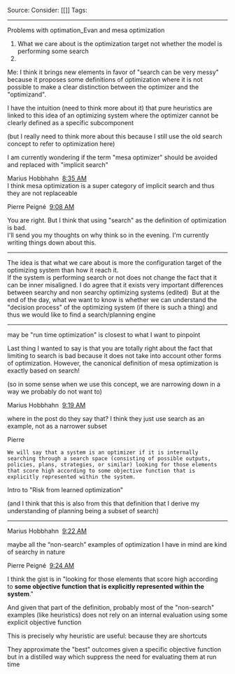 Source: 
Consider: [[]]
Tags: 
______________
Problems with optimation_Evan and mesa optimization
1. What we care about is the optimization target not whether the model is performing some search
2. 


Me: 
I think it brings new elements in favor of "search can be very messy" because it proposes some definitions of optimization where it is not possible to make a clear distinction between the optimizer and the "optimizand".

I have the intuition (need to think more about it) that pure heuristics are linked to this idea of an optimizing system where the optimizer cannot be clearly defined as a specific subcomponent

(but I really need to think more about this because I still use the old search concept to refer to optimization here)

I am currently wondering if the term "mesa optimizer" should be avoided and replaced with "implicit search"

Marius Hobbhahn  [8:35 AM](https://serialignment-qo78019.slack.com/archives/D04MT54S93K/p1678433711630709)  
I think mesa optimization is a super category of implicit search and thus they are not replaceable

Pierre Peigné  [9:08 AM](https://serialignment-qo78019.slack.com/archives/D04MT54S93K/p1678435696262109)  

You are right. But I think that using "search" as the definition of optimization is bad.  
I'll send you my thoughts on why think so in the evening. I'm currently writing things down about this.

_____________________________________________________
The idea is that what we care about is more the configuration target of the optimizing system than how it reach it.  
If the system is performing search or not does not change the fact that it can be inner misaligned.
I do agree that it exists very important differences between searchy and non searchy optimizing systems (edited) 
But at the end of the day, what we want to know is whether we can understand the "decision process" of the optimizing system (if there is such a thing) and thus we would like to find a search/planning engine

______________________________

may be "run time optimization" is closest to what I want to pinpoint

Last thing I wanted to say is that you are totally right about the fact that limiting to search is bad because it does not take into account other forms of optimization. However, the canonical definition of mesa optimization is exactly based on search!

(so in some sense when we use this concept, we are narrowing down in a way we probably do not want to)

Marius Hobbhahn  [9:19 AM](https://serialignment-qo78019.slack.com/archives/D04MT54S93K/p1678436379376209)  

where in the post do they say that? I think they just use search as an example, not as a narrower subset

Pierre

```
We will say that a system is an optimizer if it is internally searching through a search space (consisting of possible outputs, policies, plans, strategies, or similar) looking for those elements that score high according to some objective function that is explicitly represented within the system.
```

Intro to "Risk from learned optimization"

(and I think that this is also from this that definition that I derive my understanding of planning being a subset of search)

_________________

Marius Hobbhahn  [9:22 AM](https://serialignment-qo78019.slack.com/archives/D04MT54S93K/p1678436577598739)  

maybe all the “non-search” examples of optimization I have in mind are kind of searchy in nature

Pierre Peigné  [9:24 AM](https://serialignment-qo78019.slack.com/archives/D04MT54S93K/p1678436663041059)  

I think the gist is in "looking for those elements that score high according to **some objective function that is explicitly represented within the system**."

And given that part of the definition, probably most of the "non-search" examples (like heuristics) does not rely on an internal evaluation using some explicit objective function

This is precisely why heuristic are useful: because they are shortcuts

They approximate the "best" outcomes given a specific objective function but in a distilled way which suppress the need for evaluating them at run time